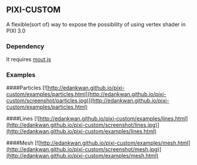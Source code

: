 ## PIXI-CUSTOM

A flexible(sort of) way to expose the possibility of using vertex shader in PIXI 3.0

### Dependency
It requires [mout.js](http://moutjs.com/)

### Examples
####Particles
[![http://edankwan.github.io/pixi-custom/examples/particles.html](http://edankwan.github.io/pixi-custom/screenshot/particles.jpg)](http://edankwan.github.io/pixi-custom/examples/particles.html)

####Lines
[![http://edankwan.github.io/pixi-custom/examples/lines.html](http://edankwan.github.io/pixi-custom/screenshot/lines.jpg)](http://edankwan.github.io/pixi-custom/examples/lines.html)

####Mesh
[![http://edankwan.github.io/pixi-custom/examples/mesh.html](http://edankwan.github.io/pixi-custom/screenshot/mesh.jpg)](http://edankwan.github.io/pixi-custom/examples/mesh.html)